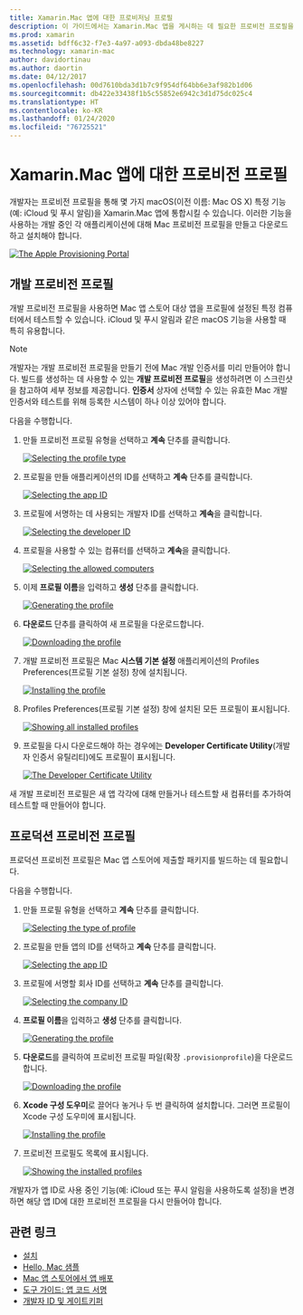 ```yaml
---
title: Xamarin.Mac 앱에 대한 프로비저닝 프로필
description: 이 가이드에서는 Xamarin.Mac 앱을 게시하는 데 필요한 프로비전 프로필을 만드는 방법을 안내합니다.
ms.prod: xamarin
ms.assetid: bdff6c32-f7e3-4a97-a093-dbda48be8227
ms.technology: xamarin-mac
author: davidortinau
ms.author: daortin
ms.date: 04/12/2017
ms.openlocfilehash: 00d7610bda3d1b7c9f954df64bb6e3af982b1d06
ms.sourcegitcommit: db422e33438f1b5c55852e6942c3d1d75dc025c4
ms.translationtype: HT
ms.contentlocale: ko-KR
ms.lasthandoff: 01/24/2020
ms.locfileid: "76725521"
---
```

# <a name="provisioning-profiles-for-xamarinmac-apps"></a>Xamarin.Mac 앱에 대한 프로비전 프로필

개발자는 프로비전 프로필을 통해 몇 가지 macOS(이전 이름: Mac OS X) 특정 기능(예: iCloud 및 푸시 알림)을 Xamarin.Mac 앱에 통합시킬 수 있습니다. 이러한 기능을 사용하는 개발 중인 각 애플리케이션에 대해 Mac 프로비전 프로필을 만들고 다운로드하고 설치해야 합니다.

[![](profiles-images/certif13.png "The Apple Provisioning Portal")](profiles-images/certif13.png#lightbox)

## <a name="development-provisioning-profile"></a>개발 프로비전 프로필

개발 프로비전 프로필을 사용하면 Mac 앱 스토어 대상 앱을 프로필에 설정된 특정 컴퓨터에서 테스트할 수 있습니다. iCloud 및 푸시 알림과 같은 macOS 기능을 사용할 때 특히 유용합니다.

> [!NOTE]
> 개발자는 개발 프로비전 프로필을 만들기 전에 Mac 개발 인증서를 미리 만들어야 합니다. 빌드를 생성하는 데 사용할 수 있는 **개발 프로비전 프로필**을 생성하려면 이 스크린샷을 참고하여 세부 정보를 제공합니다. **인증서** 상자에 선택할 수 있는 유효한 Mac 개발 인증서와 테스트를 위해 등록한 시스템이 하나 이상 있어야 합니다.

다음을 수행합니다.

1. 만들 프로비전 프로필 유형을 선택하고 **계속** 단추를 클릭합니다.

    [![](profiles-images/certif14.png "Selecting the profile type")](profiles-images/certif14.png#lightbox)
2. 프로필을 만들 애플리케이션의 ID를 선택하고 **계속** 단추를 클릭합니다.

    [![](profiles-images/certif15.png "Selecting the app ID")](profiles-images/certif15.png#lightbox)
3. 프로필에 서명하는 데 사용되는 개발자 ID를 선택하고 **계속**을 클릭합니다.

    [![](profiles-images/certif16.png "Selecting the developer ID")](profiles-images/certif16.png#lightbox)
4. 프로필을 사용할 수 있는 컴퓨터를 선택하고 **계속**을 클릭합니다.

    [![](profiles-images/certif17.png "Selecting the allowed computers")](profiles-images/certif17.png#lightbox)
5. 이제 **프로필 이름**을 입력하고 **생성** 단추를 클릭합니다.

    [![](profiles-images/certif18.png "Generating the profile")](profiles-images/certif18.png#lightbox)
6. **다운로드** 단추를 클릭하여 새 프로필을 다운로드합니다.

    [![](profiles-images/certif19.png "Downloading the profile")](profiles-images/certif19.png#lightbox)
7. 개발 프로비전 프로필은 Mac **시스템 기본 설정** 애플리케이션의 Profiles Preferences(프로필 기본 설정) 창에 설치됩니다.

    [![](profiles-images/certif20.png "Installing the profile")](profiles-images/certif20.png#lightbox)
8. Profiles Preferences(프로필 기본 설정) 창에 설치된 모든 프로필이 표시됩니다.

    [![](profiles-images/image47.png "Showing all installed profiles")](profiles-images/image47.png#lightbox)
9. 프로필을 다시 다운로드해야 하는 경우에는 **Developer Certificate Utility**(개발자 인증서 유틸리티)에도 프로필이 표시됩니다.

    [![](profiles-images/image48.png "The Developer Certificate Utility")](profiles-images/image48.png#lightbox)

새 개발 프로비전 프로필은 새 앱 각각에 대해 만들거나 테스트할 새 컴퓨터를 추가하여 테스트할 때 만들어야 합니다.

## <a name="production-provisioning-profile"></a>프로덕션 프로비전 프로필

프로덕션 프로비전 프로필은 Mac 앱 스토어에 제출할 패키지를 빌드하는 데 필요합니다.

다음을 수행합니다.

1. 만들 프로필 유형을 선택하고 **계속** 단추를 클릭합니다.

    [![](profiles-images/certif21.png "Selecting the type of profile")](profiles-images/certif21.png#lightbox)
2. 프로필을 만들 앱의 ID를 선택하고 **계속** 단추를 클릭합니다.

    [![](profiles-images/certif15.png "Selecting the app ID")](profiles-images/certif15.png#lightbox)
3. 프로필에 서명할 회사 ID를 선택하고 **계속** 단추를 클릭합니다.

    [![](profiles-images/certif23.png "Selecting the company ID")](profiles-images/certif23.png#lightbox)
4. **프로필 이름**을 입력하고 **생성** 단추를 클릭합니다.

    [![](profiles-images/certif24.png "Generating the profile")](profiles-images/certif24.png#lightbox)
5. **다운로드**를 클릭하여 프로비전 프로필 파일(확장 `.provisionprofile`)을 다운로드합니다.

    [![](profiles-images/certif25.png "Downloading the profile")](profiles-images/certif25.png#lightbox)
6. **Xcode 구성 도우미**로 끌어다 놓거나 두 번 클릭하여 설치합니다. 그러면 프로필이 Xcode 구성 도우미에 표시됩니다.

    [![](profiles-images/image51.png "Installing the profile")](profiles-images/image51.png#lightbox)
7. 프로비전 프로필도 목록에 표시됩니다.

    [![](profiles-images/certif26.png "Showing the installed profiles")](profiles-images/certif26.png#lightbox)

개발자가 앱 ID로 사용 중인 기능(예: iCloud 또는 푸시 알림을 사용하도록 설정)을 변경하면 해당 앱 ID에 대한 프로비전 프로필을 다시 만들어야 합니다.

## <a name="related-links"></a>관련 링크

- [설치](~//mac/get-started/installation.md)
- [Hello, Mac 샘플](~//mac/get-started/hello-mac.md)
- [Mac 앱 스토어에서 앱 배포](https://developer.apple.com/devcenter/mac/checklist/)
- [도구 가이드: 앱 코드 서명](https://developer.apple.com/library/mac/#documentation/ToolsLanguages/Conceptual/OSXWorkflowGuide/CodeSigning/CodeSigning.html)
- [개발자 ID 및 게이트키퍼](https://developer.apple.com/developer-id/)
